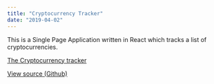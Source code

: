 ```yaml
---
title: "Cryptocurrency Tracker"
date: "2019-04-02"
---
```


This is a Single Page Application written in React which tracks a list of cryptocurrencies.

[The Cryptocurrency tracker](https://react-coin-app99.herokuapp.com/ "Cryptocurrency tracker Website")

[View source (Github)](https://github.com/dan-esh/react-coin "Cryptocurrency tracker Github")


